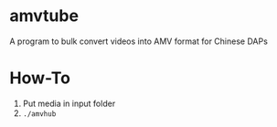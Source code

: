 # amvtube
A program to bulk convert videos into AMV format for Chinese DAPs

# How-To
1. Put media in input folder
2. `./amvhub`

